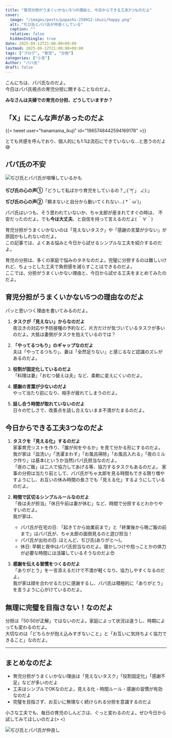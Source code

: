 ```yaml
---
title: "育児分担がうまくいかない5つの理由と、今日からできる工夫3つなのだよ"
cover:
  image: "/images/posts/papashi-250912-ikuzi/happy.png"
  alt: "ぢぴ氏とパパ氏が仲良くしている"
  caption: ""
  relative: false
  hiddenInSingle: true
date: 2025-09-12T21:00:00+09:00
lastmod: 2025-09-12T21:00:00+09:00
tags: ["ブログ", "育児", "分担"]
categories: ["小言"]
Author: "パパ氏"
draft: false
---
```


こんにちは、パパ氏なのだよ。  
今日はパパ氏視点の育児分担に関することなのだよ。

**みなさんは夫婦での育児の分担、どうしていますか？**

## 「X」にこんな声があったのだよ

{{< tweet user="hanamama_ikuji" id="1965748442594169178" >}}

とても共感を呼んでおり、個人的にも1:1は流石にできていないな...と思うのだよ😅

## パパ氏の不安

![ぢぴ氏とパパ氏が喧嘩しているかも](/images/posts/papashi-250912-ikuzi/angry.png)

**ぢぴ氏の心の声①**「どうして私ばかり育児をしているの？_:(´ཀ`」 ∠):」  
**ぢぴ氏の心の声②**「頼まないと自分から動いてくれない…( *｀ω´)」

パパ氏はいつも、そう思われていないか、ちゃ太郎が産まれてすぐの時は、
不安だったのだよ。でも**今は大丈夫**、と自信を持って言えるのだよ( ＾∀＾)

育児分担がうまくいかないのは「見えないタスク」や「感謝の言葉が少ない」が原因かもしれないのだよ。  
この記事では、よくある悩みと今日から試せるシンプルな工夫を紹介するのだよ。

育児の分担は、多くの家庭で悩みのタネなのだよ。完璧に分担するのは難しいけれど、ちょっとした工夫で負担感を減らすことはできるのだよ。  
ここでは、分担がうまくいかない理由と、今日から試せる工夫をまとめてみたのだよ。  

## 育児分担がうまくいかない5つの理由なのだよ

パッと思いつく理由を書いてみるのだよ。

1. **タスクが「見えない」からなのだよ**  
   夜泣きの対応や予防接種の予約など、片方だけが気づいているタスクが多いのだよ。大抵は妻側がタスクを抱えているのでは？

2. **「やってるつもり」のギャップなのだよ**  
   夫は「やってるつもり」、妻は「全然足りない」と感じるなど認識のズレがあるのだよ。  

3. **役割が固定化しているのだよ**  
   「料理は妻」「おむつ替えは夫」など、柔軟に変えにくいのだよ。  

4. **感謝の言葉が少ないのだよ**  
   やって当たり前になり、相手が疲れてしまうのだよ。  

5. **話し合う時間が取れていないのだよ**  
   日々の忙しさで、改善点を話し合えないまま不満がたまるのだよ。  

## 今日からできる工夫3つなのだよ

1. **タスクを「見える化」するのだよ**  
   家事育児リストを作り、「誰が何をやるか」を見て分かる形にするのだよ。  
   我が家は「皿洗い」「洗濯まわす」「お風呂掃除」「お風呂入れる」「夜のミルク作り」は基本(というか当然)パパ氏担当なのだよ。  
   「夜のご飯」は二人で協力してあげる等、協力するタスクもあるのだよ。
   家事の分担は当たり前として、パパ氏がちゃ太郎を見る時間もできる限り増やすようにし、お互いの休み時間の長さでも「見える化」するようにしているのだよ。

2. **時間で区切るシンプルルールなのだよ**  
   「夜は夫が担当」「休日午前は妻が休む」など、時間で分担するとわかりやすいのだよ。  
   我が家は、
   - パパ氏が在宅の日: 「起きてから始業前まで」と「終業後から晩ご飯の前まで」はパパ氏が、ちゃ太郎の面倒見るのと遊び担当！
   - パパ氏が出社の日: ほとんど、ぢぴ氏(ありがと〜)。
   - 休日: 早朝と夜中はパパ氏担当なのだよ。寝かしつけや抱っことかの体力が必要な時間には活躍しているそうなのだよ😍

3. **感謝を伝える習慣をつくるのだよ**  
   「ありがとう」を一言添えるだけで不満が軽くなり、協力しやすくなるのだよ。  
   我が家は顔を合わせるたびに感謝するし、パパ氏は積極的に「ありがとう」を言うように心がけているのだよ。

## 無理に完璧を目指さない！なのだよ

分担は「50:50が正解」ではないのだよ。家庭によって状況は違うし、時期によっても変わるのだよ。  
大切なのは「どちらかが抱え込みすぎないこと」と「お互いに気持ちよく協力できること」なのだよ。

---

## まとめなのだよ

- 育児分担がうまくいかない理由は「見えないタスク」「役割固定化」「感謝不足」などが多いのだよ
- 工夫はシンプルでOKなのだよ。見える化・時間ルール・感謝の習慣が有効なのだよ
- 完璧を目指さず、お互いに無理なく続けられる分担を意識するのだよ

小さな工夫でも、毎日の育児のしんどさは、ぐっと変わるのだよ。ぜひ今日から試してみてほしいのだよ(> <)

![ぢぴ氏とパパ氏が仲良し](/images/posts/papashi-250912-ikuzi/happy.png)

